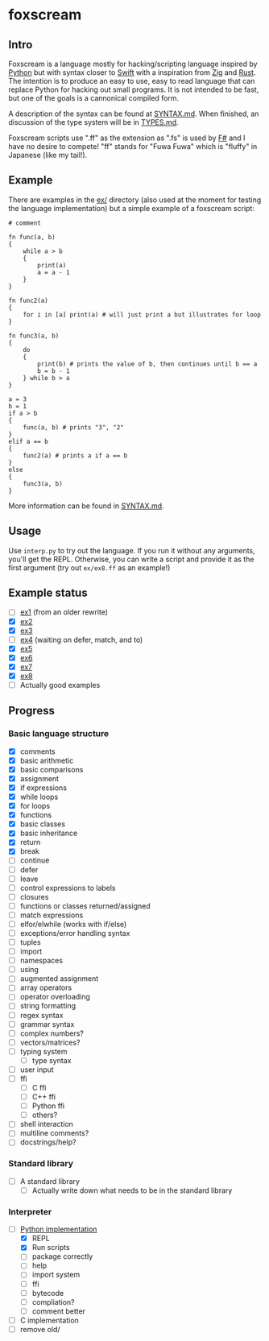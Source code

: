 # foxscream

## Intro

Foxscream is a language mostly for hacking/scripting language inspired by [Python](https://www.python.org/)
but with syntax closer to [Swift](https://www.swift.org/) with a inspiration from
[Zig](https://ziglang.org/) and [Rust](https://www.rust-lang.org/). The intention is to produce an easy
to use, easy to read language that can replace Python for hacking out small programs. It is not intended
to be fast, but one of the goals is a cannonical compiled form.

A description of the syntax can be found at [SYNTAX.md](SYNTAX.md). When finished, an discussion of the
type system will be in [TYPES.md](TYPES.md).

Foxscream scripts use ".ff" as the extension as ".fs" is used by [F#](https://fsharp.org/) and I
have no desire to compete! "ff" stands for "Fuwa Fuwa" which is "fluffy" in Japanese (like my tail!).

## Example

There are examples in the [ex/](ex/) directory (also used at the moment for testing the language
implementation) but a simple example of a foxscream script:

```text
# comment

fn func(a, b)
{
    while a > b
    {
        print(a)
        a = a - 1
    }
}

fn func2(a)
{
    for i in [a] print(a) # will just print a but illustrates for loop
}

fn func3(a, b)
{
    do
    {
        print(b) # prints the value of b, then continues until b == a
        b = b - 1
    } while b > a
}

a = 3
b = 1
if a > b
{
    func(a, b) # prints "3", "2"
}
elif a == b
{
    func2(a) # prints a if a == b
}
else
{
    func3(a, b)
}
```

More information can be found in [SYNTAX.md](SYNTAX.md).

## Usage

Use `interp.py` to try out the language. If you run it without any arguments, you'll get the REPL.
Otherwise, you can write a script and provide it as the first argument (try out `ex/ex8.ff` as an
example!)

## Example status
- [ ] [ex1](ex/ex1.ff) (from an older rewrite)
- [x] [ex2](ex/ex2.ff)
- [x] [ex3](ex/ex3.ff)
- [ ] [ex4](ex/ex4.ff) (waiting on defer, match, and to)
- [x] [ex5](ex/ex5.ff)
- [x] [ex6](ex/ex6.ff)
- [x] [ex7](ex/ex7.ff)
- [x] [ex8](ex/ex8.ff)
- [ ] Actually good examples

## Progress

### Basic language structure

- [x] comments
- [x] basic arithmetic
- [x] basic comparisons
- [x] assignment
- [x] if expressions
- [x] while loops
- [x] for loops
- [x] functions
- [x] basic classes
- [x] basic inheritance
- [x] return
- [x] break
- [ ] continue
- [ ] defer
- [ ] leave
- [ ] control expressions to labels
- [ ] closures
- [ ] functions or classes returned/assigned
- [ ] match expressions
- [ ] elfor/elwhile (works with if/else)
- [ ] exceptions/error handling syntax
- [ ] tuples
- [ ] import
- [ ] namespaces
- [ ] using
- [ ] augmented assignment
- [ ] array operators
- [ ] operator overloading
- [ ] string formatting
- [ ] regex syntax
- [ ] grammar syntax
- [ ] complex numbers?
- [ ] vectors/matrices?
- [ ] typing system
    - [ ] type syntax
- [ ] user input
- [ ] ffi
    - [ ] C ffi
    - [ ] C++ ffi
    - [ ] Python ffi
    - [ ] others?
- [ ] shell interaction
- [ ] multiline comments?
- [ ] docstrings/help?

### Standard library
- [ ] A standard library
    - [ ] Actually write down what needs to be in the standard library

### Interpreter
- [ ] [Python implementation](interp.py)
    - [x] REPL
    - [x] Run scripts
    - [ ] package correctly
    - [ ] help
    - [ ] import system
    - [ ] ffi
    - [ ] bytecode
    - [ ] compliation?
    - [ ] comment better
- [ ] C implementation
- [ ] remove old/
